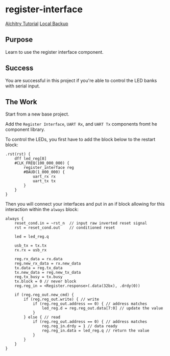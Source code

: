 # register-interface

[Alchitry Tutorial](https://alchitry.com/tutorials/register-interface/)
[Local Backup](/reference/Register%20Interface.pdf)

## Purpose

Learn to use the register interface component.

## Success

You are successful in this project if you're able to control the LED banks with serial input.

## The Work

Start from a new base project.

Add the `Register Interface`, `UART Rx`, and `UART Tx` components fromt he component library.

To control the LEDs, you first have to add the block below to the restart block:

```hdl
.rst(rst) {
    dff led_reg[8]
    #CLK_FREQ(100_000_000) {
        register_interface reg
        #BAUD(1_000_000) {
            uart_rx rx
            uart_tx tx
        }
    }
}
```

Then you will connect your interfaces and put in an if block allowing for this interaction within the `always` block:

```hdl
always {
    reset_cond.in = ~rst_n  // input raw inverted reset signal
    rst = reset_cond.out    // conditioned reset
    
    led = led_reg.q
    
    usb_tx = tx.tx
    rx.rx = usb_rx
    
    reg.rx_data = rx.data
    reg.new_rx_data = rx.new_data
    tx.data = reg.tx_data
    tx.new_data = reg.new_tx_data
    reg.tx_busy = tx.busy
    tx.block = 0 // never block
    reg.reg_in = <Register.response>(.data(32bx), .drdy(0))
    
    if (reg.reg_out.new_cmd) {
        if (reg.reg_out.write) { // write
            if (reg.reg_out.address == 0) { // address matches
                led_reg.d = reg.reg_out.data[7:0] // update the value
            }
        } else { // read
            if (reg.reg_out.address == 0) { // address matches
                reg.reg_in.drdy = 1 // data ready
                reg.reg_in.data = led_reg.q // return the value
            }
        }
    }
}
```